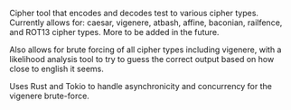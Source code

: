 Cipher tool that encodes and decodes test to various cipher types. 
Currently allows for: 
caesar, vigenere, atbash, affine, baconian, railfence, and ROT13 cipher types. More to be added in the future.

Also allows for brute forcing of all cipher types including vigenere, with a likelihood analysis tool to try to guess the correct output based on how close to english it seems. 

Uses Rust and Tokio to handle asynchronicity and concurrency for the vigenere brute-force.
